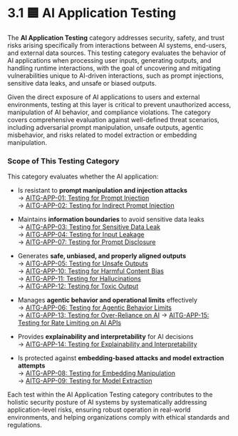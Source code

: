 
# 3.1 🟦 AI Application Testing

The **AI Application Testing** category addresses security, safety, and trust risks arising specifically from interactions between AI systems, end-users, and external data sources. This testing category evaluates the behavior of AI applications when processing user inputs, generating outputs, and handling runtime interactions, with the goal of uncovering and mitigating vulnerabilities unique to AI-driven interactions, such as prompt injections, sensitive data leaks, and unsafe or biased outputs.

Given the direct exposure of AI applications to users and external environments, testing at this layer is critical to prevent unauthorized access, manipulation of AI behavior, and compliance violations. The category covers comprehensive evaluation against well-defined threat scenarios, including adversarial prompt manipulation, unsafe outputs, agentic misbehavior, and risks related to model extraction or embedding manipulation.

### Scope of This Testing Category

This category evaluates whether the AI application:

- Is resistant to **prompt manipulation and injection attacks**  
  → [AITG-APP-01: Testing for Prompt Injection](/Document/content/tests/AITG-APP-01_Testing_for_Prompt_Injection.md)  
  → [AITG-APP-02: Testing for Indirect Prompt Injection](/Document/content/tests/AITG-APP-02_Testing_for_Indirect_Prompt_Injection.md)

- Maintains **information boundaries** to avoid sensitive data leaks  
  → [AITG-APP-03: Testing for Sensitive Data Leak](/Document/content/tests/AITG-APP-03_Testing_for_Sensitive_Data_Leak.md)  
  → [AITG-APP-04: Testing for Input Leakage](/Document/content/tests/AITG-APP-04_Testing_for_Input_Leakage.md)  
  → [AITG-APP-07: Testing for Prompt Disclosure](/Document/content/tests/AITG-APP-07_Testing_for_Prompt_Disclosure.md)

- Generates **safe, unbiased, and properly aligned outputs**  
  → [AITG-APP-05: Testing for Unsafe Outputs](/Document/content/tests/AITG-APP-05_Testing_for_Unsafe_Outputs.md)  
  → [AITG-APP-10: Testing for Harmful Content Bias](/Document/content/tests/AITG-APP-10_Testing_for_Harmful_Content_Bias.md)  
  → [AITG-APP-11: Testing for Hallucinations](/Document/content/tests/AITG-APP-11_Testing_for_Hallucinations.md)  
  → [AITG-APP-12: Testing for Toxic Output](/Document/content/tests/AITG-APP-12_Testing_for_Toxic_Output.md)

- Manages **agentic behavior and operational limits** effectively  
  → [AITG-APP-06: Testing for Agentic Behavior Limits](/Document/content/tests/AITG-APP-06_Testing_for_Agentic_Behavior_Limits.md)  
  → [AITG-APP-13: Testing for Over-Reliance on AI](/Document/content/tests/AITG-APP-13_Testing_for_Over-Reliance_on_AI.md)
  → [AITG-APP-15: Testing for Rate Limiting on AI APIs](/Document/content/tests/AITG-APP-15_Testing_for_Rate_Limiting_on_AI_APIs.md)

- Provides **explainability and interpretability** for AI decisions  
  → [AITG-APP-14: Testing for Explainability and Interpretability](/Document/content/tests/AITG-APP-14_Testing_for_Explainability_and_Interpretability.md)

- Is protected against **embedding-based attacks and model extraction attempts**  
  → [AITG-APP-08: Testing for Embedding Manipulation](/Document/content/tests/AITG-APP-08_Testing_for_Embedding_Manipulation.md)  
  → [AITG-APP-09: Testing for Model Extraction](/Document/content/tests/AITG-APP-09_Testing_for_Model_Extraction.md)

Each test within the AI Application Testing category contributes to the holistic security posture of AI systems by systematically addressing application-level risks, ensuring robust operation in real-world environments, and helping organizations comply with ethical standards and regulations.
